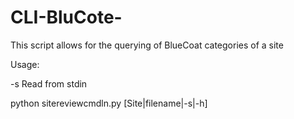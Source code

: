 CLI-BluCote-
============

This script allows for the querying of BlueCoat categories of a site

Usage:

-s    Read from stdin

python sitereviewcmdln.py [Site|filename|-s|-h]

